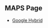 ## MAPS Page

<ul>
<li><a download="g-google_hybrid.xml" href="g-google_hybrid.xml" target="_blank">Google Hybrid</a></li>

</ul>

